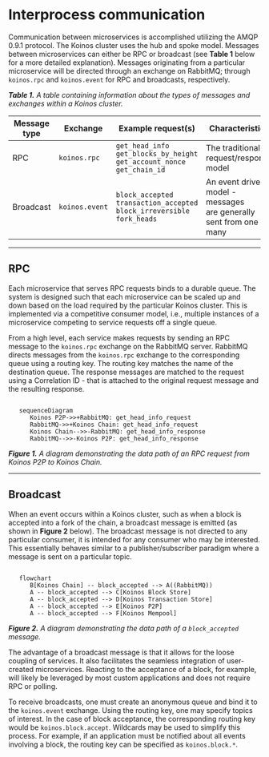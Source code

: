 # Interprocess communication
Communication between microservices is accomplished utilizing the AMQP 0.9.1 protocol. The Koinos cluster uses the hub and spoke model. Messages between microservices can either be RPC or broadcast (see **Table 1** below for a more detailed explanation). Messages originating from a particular microservice will be directed through an exchange on RabbitMQ; through `koinos.rpc` and `koinos.event` for RPC and broadcasts, respectively.

_**Table 1.** A table containing information about the types of messages and exchanges within a Koinos cluster._

|Message type|Exchange|Example request(s)|Characteristics|
|---|---|---|---|
|RPC       |`koinos.rpc`  |`get_head_info`<br/>`get_blocks_by_height`<br/>`get_account_nonce`<br/>`get_chain_id`  |The traditional request/response <br/>model|
|Broadcast |`koinos.event`|`block_accepted`<br/>`transaction_accepted`<br/>`block_irreversible`<br/>`fork_heads`  |An event driven model - messages <br/>are generally sent from one to many|

---
## RPC
Each microservice that serves RPC requests binds to a durable queue. The system is designed such that each microservice can be scaled up and down based on the load required by the particular Koinos cluster. This is implemented via a competitive consumer model, i.e., multiple instances of a microservice competing to service requests off a single queue.

From a high level, each service makes requests by sending an RPC message to the `koinos.rpc` exchange on the RabbitMQ server. RabbitMQ directs messages from the `koinos.rpc` exchange to the corresponding queue using a routing key. The routing key matches the name of the destination queue. The response messages are matched to the request using a Correlation ID - that is attached to the original request message and the resulting response.

```mermaid

   sequenceDiagram
      Koinos P2P->>+RabbitMQ: get_head_info_request
      RabbitMQ->>+Koinos Chain: get_head_info_request
      Koinos Chain-->>-RabbitMQ: get_head_info_response
      RabbitMQ-->>-Koinos P2P: get_head_info_response
```

_**Figure 1.** A diagram demonstrating the data path of an RPC request from Koinos P2P to Koinos Chain._

---
## Broadcast
When an event occurs within a Koinos cluster, such as when a block is accepted into a fork of the chain, a broadcast message is emitted (as shown in **Figure 2** below). The broadcast message is not directed to any particular consumer, it is intended for any consumer who may be interested. This essentially behaves similar to a publisher/subscriber paradigm where a message is sent on a particular topic.

```mermaid

   flowchart
      B[Koinos Chain] -- block_accepted --> A((RabbitMQ))
      A -- block_accepted --> C[Koinos Block Store]
      A -- block_accepted --> D[Koinos Transaction Store]
      A -- block_accepted --> E[Koinos P2P]
      A -- block_accepted --> F[Koinos Mempool]
```

_**Figure 2.** A diagram demonstrating the data path of a `block_accepted` message._

The advantage of a broadcast message is that it allows for the loose coupling of services. It also facilitates the seamless integration of user-created microservices. Reacting to the acceptance of a block, for example, will likely be leveraged by most custom applications and does not require RPC or polling.

To receive broadcasts, one must create an anonymous queue and bind it to the `koinos.event` exchange. Using the routing key, one may specify topics of interest. In the case of block acceptance, the corresponding routing key would be `koinos.block.accept`. Wildcards may be used to simplify this process. For example, if an application must be notified about all events involving a block, the routing key can be specified as `koinos.block.*`.